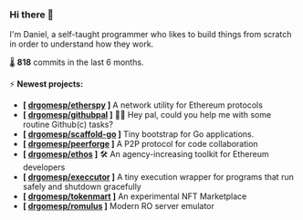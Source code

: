 ### Hi there 👋

I'm Daniel, a self-taught programmer who likes to build things from scratch in order to understand how they work.

🌡️ **818** commits in the last 6 months.

⚡ **Newest projects:**

- **[ **[drgomesp/etherspy](https://github.com/drgomesp/etherspy)** ]** A network utility for Ethereum protocols<br/>
- **[ **[drgomesp/githubpal](https://github.com/drgomesp/githubpal)** ]** 👷🏽 Hey pal, could you help me with some routine Github(c) tasks?<br/>
- **[ **[drgomesp/scaffold-go](https://github.com/drgomesp/scaffold-go)** ]** Tiny bootstrap for Go applications.<br/>
- **[ **[drgomesp/peerforge](https://github.com/drgomesp/peerforge)** ]** A P2P protocol for code collaboration<br/>
- **[ **[drgomesp/ethos](https://github.com/drgomesp/ethos)** ]** :hammer_and_wrench: An agency-increasing toolkit for Ethereum developers<br/>
- **[ **[drgomesp/execcutor](https://github.com/drgomesp/execcutor)** ]** A tiny execution wrapper for programs that run safely and shutdown gracefully<br/>
- **[ **[drgomesp/tokenmart](https://github.com/drgomesp/tokenmart)** ]** An experimental NFT Marketplace<br/>
- **[ **[drgomesp/romulus](https://github.com/drgomesp/romulus)** ]** Modern RO server emulator<br/>

